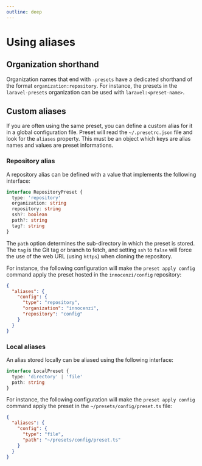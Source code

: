 ```yaml
---
outline: deep
---
```


# Using aliases

## Organization shorthand

Organization names that end with `-presets` have a dedicated shorthand of the format `organization:repository`. For instance, the presets in the `laravel-presets` organization can be used with `laravel:<preset-name>`. 

## Custom aliases

If you are often using the same preset, you can define a custom alias for it in a global configuration file. Preset will read the `~/.presetrc.json` file and look for the `aliases` property. This must be an object which keys are alias names and values are preset informations.

### Repository alias

A repository alias can be defined with a value that implements the following interface:

```ts
interface RepositoryPreset {
  type: 'repository'
  organization: string
  repository: string
  ssh?: boolean
  path?: string
  tag?: string
}
```

The `path` option determines the sub-directory in which the preset is stored. The `tag` is the Git tag or branch to fetch, and setting `ssh` to `false` will force the use of the web URL (using `https`) when cloning the repository.

For instance, the following configuration will make the `preset apply config` command apply the preset hosted in the `innocenzi/config` repository:

```json
{
  "aliases": {
    "config": {
      "type": "repository",
      "organization": "innocenzi",
      "repository": "config"
    }
  }
}
```

### Local aliases

An alias stored locally can be aliased using the following interface: 

```ts
interface LocalPreset {
  type: 'directory' | 'file'
  path: string
}
```

For instance, the following configuration will make the `preset apply config` command apply the preset in the `~/presets/config/preset.ts` file:

```json
{
  "aliases": {
    "config": {
      "type": "file",
      "path": "~/presets/config/preset.ts"
    }
  }
}
```

